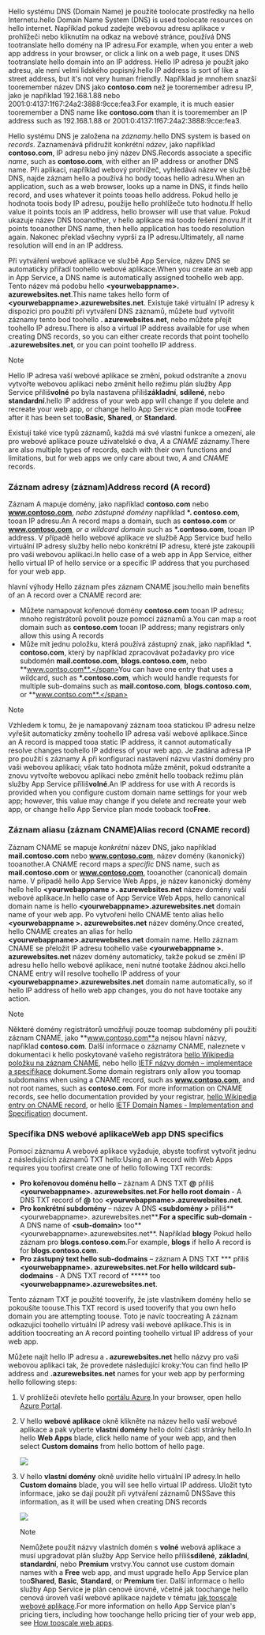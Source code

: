 <span data-ttu-id="131b2-101">Hello systému DNS (Domain Name) je použité toolocate prostředky na hello Internetu.</span><span class="sxs-lookup"><span data-stu-id="131b2-101">hello Domain Name System (DNS) is used toolocate resources on hello internet.</span></span> <span data-ttu-id="131b2-102">Například pokud zadejte webovou adresu aplikace v prohlížeči nebo kliknutím na odkaz na webové stránce, používá DNS tootranslate hello domény na IP adresu.</span><span class="sxs-lookup"><span data-stu-id="131b2-102">For example, when you enter a web app address in your browser, or click a link on a web page, it uses DNS tootranslate hello domain into an IP address.</span></span> <span data-ttu-id="131b2-103">Hello IP adresa je použít jako adresu, ale není velmi lidského popisný.</span><span class="sxs-lookup"><span data-stu-id="131b2-103">hello IP address is sort of like a street address, but it's not very human friendly.</span></span> <span data-ttu-id="131b2-104">Například je mnohem snazší tooremember název DNS jako **contoso.com** než je tooremember adresu IP, jako je například 192.168.1.88 nebo 2001:0:4137:1f67:24a2:3888:9cce:fea3.</span><span class="sxs-lookup"><span data-stu-id="131b2-104">For example, it is much easier tooremember a DNS name like **contoso.com** than it is tooremember an IP address such as 192.168.1.88 or 2001:0:4137:1f67:24a2:3888:9cce:fea3.</span></span>

<span data-ttu-id="131b2-105">Hello systému DNS je založena na *záznamy*.</span><span class="sxs-lookup"><span data-stu-id="131b2-105">hello DNS system is based on *records*.</span></span> <span data-ttu-id="131b2-106">Zaznamenává přidružit konkrétní *název*, jako například **contoso.com**, IP adresu nebo jiný název DNS.</span><span class="sxs-lookup"><span data-stu-id="131b2-106">Records associate a specific *name*, such as **contoso.com**, with either an IP address or another DNS name.</span></span> <span data-ttu-id="131b2-107">Při aplikaci, například webový prohlížeč, vyhledává název ve službě DNS, najde záznam hello a používá ho body tooas hello adresu.</span><span class="sxs-lookup"><span data-stu-id="131b2-107">When an application, such as a web browser, looks up a name in DNS, it finds hello record, and uses whatever it points tooas hello address.</span></span> <span data-ttu-id="131b2-108">Pokud hello je hodnota toois body IP adresu, použije hello prohlížeče tuto hodnotu.</span><span class="sxs-lookup"><span data-stu-id="131b2-108">If hello value it points toois an IP address, hello browser will use that value.</span></span> <span data-ttu-id="131b2-109">Pokud ukazuje název DNS tooanother, v hello aplikace má toodo řešení znovu.</span><span class="sxs-lookup"><span data-stu-id="131b2-109">If it points tooanother DNS name, then hello application has toodo resolution again.</span></span> <span data-ttu-id="131b2-110">Nakonec překlad všechny vyprší za IP adresu.</span><span class="sxs-lookup"><span data-stu-id="131b2-110">Ultimately, all name resolution will end in an IP address.</span></span>

<span data-ttu-id="131b2-111">Při vytváření webové aplikace ve službě App Service, název DNS se automaticky přiřadí toohello webové aplikace.</span><span class="sxs-lookup"><span data-stu-id="131b2-111">When you create an web app in App Service, a DNS name is automatically assigned toohello web app.</span></span> <span data-ttu-id="131b2-112">Tento název má podobu hello  **&lt;yourwebappname&gt;. azurewebsites.net**.</span><span class="sxs-lookup"><span data-stu-id="131b2-112">This name takes hello form of **&lt;yourwebappname&gt;.azurewebsites.net**.</span></span> <span data-ttu-id="131b2-113">Existuje také virtuální IP adresy k dispozici pro použití při vytváření DNS záznamů, můžete buď vytvořit záznamy tento bod toohello **. azurewebsites.net**, nebo můžete přejít toohello IP adresu.</span><span class="sxs-lookup"><span data-stu-id="131b2-113">There is also a virtual IP address available for use when creating DNS records, so you can either create records that point toohello **.azurewebsites.net**, or you can point toohello IP address.</span></span>

> [!NOTE]
> <span data-ttu-id="131b2-114">Hello IP adresa vaší webové aplikace se změní, pokud odstraníte a znovu vytvořte webovou aplikaci nebo změnit hello režimu plán služby App Service příliš**volné** po byla nastavena příliš**základní**, **sdílené**, nebo **standardní**.</span><span class="sxs-lookup"><span data-stu-id="131b2-114">hello IP address of your web app will change if you delete and recreate your web app, or change hello App Service plan mode too**Free** after it has been set too**Basic**, **Shared**, or **Standard**.</span></span>
> 
> 

<span data-ttu-id="131b2-115">Existují také více typů záznamů, každá má své vlastní funkce a omezení, ale pro webové aplikace pouze uživatelské o dva, *A* a *CNAME* záznamy.</span><span class="sxs-lookup"><span data-stu-id="131b2-115">There are also multiple types of records, each with their own functions and limitations, but for web apps we only care about two, *A* and *CNAME* records.</span></span>

### <a name="address-record-a-record"></a><span data-ttu-id="131b2-116">Záznam adresy (záznam)</span><span class="sxs-lookup"><span data-stu-id="131b2-116">Address record (A record)</span></span>
<span data-ttu-id="131b2-117">Záznam A mapuje domény, jako například **contoso.com** nebo **www.contoso.com**, *nebo zástupné domény* například  **\*. contoso.com**, tooan IP adresu.</span><span class="sxs-lookup"><span data-stu-id="131b2-117">An A record maps a domain, such as **contoso.com** or **www.contoso.com**, *or a wildcard domain* such as **\*.contoso.com**, tooan IP address.</span></span> <span data-ttu-id="131b2-118">V případě hello webové aplikace ve službě App Service buď hello virtuální IP adresy služby hello nebo konkrétní IP adresu, které jste zakoupili pro vaši webovou aplikaci.</span><span class="sxs-lookup"><span data-stu-id="131b2-118">In hello case of a web app in App Service, either hello virtual IP of hello service or a specific IP address that you purchased for your web app.</span></span>

<span data-ttu-id="131b2-119">hlavní výhody Hello záznam přes záznam CNAME jsou:</span><span class="sxs-lookup"><span data-stu-id="131b2-119">hello main benefits of an A record over a CNAME record are:</span></span>

* <span data-ttu-id="131b2-120">Můžete namapovat kořenové domény **contoso.com** tooan IP adresu; mnoho registrátorů povolit pouze pomocí záznamů a.</span><span class="sxs-lookup"><span data-stu-id="131b2-120">You can map a root domain such as **contoso.com** tooan IP address; many registrars only allow this using A records</span></span>
* <span data-ttu-id="131b2-121">Může mít jednu položku, která používá zástupný znak, jako například  **\*. contoso.com**, který by například zpracovávat požadavky pro více subdomén **mail.contoso.com**,  **blogs.contoso.com**, nebo **www.contso.com**.</span><span class="sxs-lookup"><span data-stu-id="131b2-121">You can have one entry that uses a wildcard, such as **\*.contoso.com**, which would handle requests for multiple sub-domains such as **mail.contoso.com**, **blogs.contoso.com**, or **www.contso.com**.</span></span>

> [!NOTE]
> <span data-ttu-id="131b2-122">Vzhledem k tomu, že je namapovaný záznam tooa statickou IP adresu nelze vyřešit automaticky změny toohello IP adresa vaší webové aplikace.</span><span class="sxs-lookup"><span data-stu-id="131b2-122">Since an A record is mapped tooa static IP address, it cannot automatically resolve changes toohello IP address of your web app.</span></span> <span data-ttu-id="131b2-123">Je zadána adresa IP pro použití s záznamy A při konfiguraci nastavení názvu vlastní domény pro vaši webovou aplikaci; však tato hodnota může změnit, pokud odstraníte a znovu vytvořte webovou aplikaci nebo změnit hello tooback režimu plán služby App Service příliš**volné**.</span><span class="sxs-lookup"><span data-stu-id="131b2-123">An IP address for use with A records is provided when you configure custom domain name settings for your web app; however, this value may change if you delete and recreate your web app, or change hello App Service plan mode tooback too**Free**.</span></span>
> 
> 

### <a name="alias-record-cname-record"></a><span data-ttu-id="131b2-124">Záznam aliasu (záznam CNAME)</span><span class="sxs-lookup"><span data-stu-id="131b2-124">Alias record (CNAME record)</span></span>
<span data-ttu-id="131b2-125">Záznam CNAME se mapuje *konkrétní* název DNS, jako například **mail.contoso.com** nebo **www.contoso.com**, název domény (kanonický) tooanother.</span><span class="sxs-lookup"><span data-stu-id="131b2-125">A CNAME record maps a *specific* DNS name, such as **mail.contoso.com** or **www.contoso.com**, tooanother (canonical) domain name.</span></span> <span data-ttu-id="131b2-126">V případě hello App Service Web Apps, je název kanonický domény hello hello  **&lt;yourwebappname >. azurewebsites.net** název domény vaší webové aplikace.</span><span class="sxs-lookup"><span data-stu-id="131b2-126">In hello case of App Service Web Apps, hello canonical domain name is hello **&lt;yourwebappname>.azurewebsites.net** domain name of your web app.</span></span> <span data-ttu-id="131b2-127">Po vytvoření hello CNAME tento alias hello  **&lt;yourwebappname >. azurewebsites.net** název domény.</span><span class="sxs-lookup"><span data-stu-id="131b2-127">Once created, hello CNAME creates an alias for hello **&lt;yourwebappname>.azurewebsites.net** domain name.</span></span> <span data-ttu-id="131b2-128">Hello záznam CNAME se přeložit IP adresu toohello vaše  **&lt;yourwebappname >. azurewebsites.net** název domény automaticky, takže pokud se změní IP adresu hello hello webové aplikace, není nutné tootake žádnou akci.</span><span class="sxs-lookup"><span data-stu-id="131b2-128">hello CNAME entry will resolve toohello IP address of your **&lt;yourwebappname>.azurewebsites.net** domain name automatically, so if hello IP address of hello web app changes, you do not have tootake any action.</span></span>

> [!NOTE]
> <span data-ttu-id="131b2-129">Některé domény registrátorů umožňují pouze toomap subdomény při použití záznam CNAME, jako **www.contoso.com**a nejsou hlavní názvy, například **contoso.com**. Další informace o záznamy CNAME, naleznete v dokumentaci k hello poskytované vašeho registrátora <a href="http://en.wikipedia.org/wiki/CNAME_record">hello Wikipedia položku na záznam CNAME</a>, nebo hello <a href="http://tools.ietf.org/html/rfc1035">IETF názvy domén – implementace a specifikace</a> dokument.</span><span class="sxs-lookup"><span data-stu-id="131b2-129">Some domain registrars only allow you toomap subdomains when using a CNAME record, such as **www.contoso.com**, and not root names, such as **contoso.com**. For more information on CNAME records, see hello documentation provided by your registrar, <a href="http://en.wikipedia.org/wiki/CNAME_record">hello Wikipedia entry on CNAME record</a>, or hello <a href="http://tools.ietf.org/html/rfc1035">IETF Domain Names - Implementation and Specification</a> document.</span></span>
> 
> 

### <a name="web-app-dns-specifics"></a><span data-ttu-id="131b2-130">Specifika DNS webové aplikace</span><span class="sxs-lookup"><span data-stu-id="131b2-130">Web app DNS specifics</span></span>
<span data-ttu-id="131b2-131">Pomocí záznamu A webové aplikace vyžaduje, abyste toofirst vytvořit jednu z následujících záznamů TXT hello:</span><span class="sxs-lookup"><span data-stu-id="131b2-131">Using an A record with Web Apps requires you toofirst create one of hello following TXT records:</span></span>

* <span data-ttu-id="131b2-132">**Pro kořenovou doménu hello** – záznam A DNS TXT  **@**  příliš  **&lt;yourwebappname&gt;. azurewebsites.net**.</span><span class="sxs-lookup"><span data-stu-id="131b2-132">**For hello root domain** - A DNS TXT record of **@** too **&lt;yourwebappname&gt;.azurewebsites.net**.</span></span>
* <span data-ttu-id="131b2-133">**Pro konkrétní subdomény** – název A DNS  **&lt;subdomény >** příliš**&lt;yourwebappname&gt;. azurewebsites.net**.</span><span class="sxs-lookup"><span data-stu-id="131b2-133">**For a specific sub-domain** - A DNS name of **&lt;sub-domain>** too**&lt;yourwebappname&gt;.azurewebsites.net**.</span></span> <span data-ttu-id="131b2-134">Například **blogy** Pokud hello záznam pro **blogs.contoso.com**.</span><span class="sxs-lookup"><span data-stu-id="131b2-134">For example, **blogs** if hello A record is for **blogs.contoso.com**.</span></span>
* <span data-ttu-id="131b2-135">**Pro zástupný text hello sub-dodmains** – záznam A DNS TXT *** příliš  **&lt;yourwebappname&gt;. azurewebsites.net**.</span><span class="sxs-lookup"><span data-stu-id="131b2-135">**For hello wildcard sub-dodmains** - A DNS TXT record of ***** too **&lt;yourwebappname&gt;.azurewebsites.net**.</span></span>

<span data-ttu-id="131b2-136">Tento záznam TXT je použité tooverify, že jste vlastníkem domény hello se pokoušíte toouse.</span><span class="sxs-lookup"><span data-stu-id="131b2-136">This TXT record is used tooverify that you own hello domain you are attempting toouse.</span></span> <span data-ttu-id="131b2-137">Toto je navíc toocreating A záznam odkazující toohello virtuální IP adresy vaší webové aplikace.</span><span class="sxs-lookup"><span data-stu-id="131b2-137">This is in addition toocreating an A record pointing toohello virtual IP address of your web app.</span></span>

<span data-ttu-id="131b2-138">Můžete najít hello IP adresu a **. azurewebsites.net** hello názvy pro vaši webovou aplikaci tak, že provedete následující kroky:</span><span class="sxs-lookup"><span data-stu-id="131b2-138">You can find hello IP address and **.azurewebsites.net** names for your web app by performing hello following steps:</span></span>

1. <span data-ttu-id="131b2-139">V prohlížeči otevřete hello [portálu Azure](https://portal.azure.com).</span><span class="sxs-lookup"><span data-stu-id="131b2-139">In your browser, open hello [Azure Portal](https://portal.azure.com).</span></span>
2. <span data-ttu-id="131b2-140">V hello **webové aplikace** okně klikněte na název hello vaší webové aplikace a pak vyberte **vlastní domény** hello dolní části stránky hello.</span><span class="sxs-lookup"><span data-stu-id="131b2-140">In hello **Web Apps** blade, click hello name of your web app, and then select **Custom domains** from hello bottom of hello page.</span></span>
   
    ![](./media/custom-dns-web-site/dncmntask-cname-6.png)
3. <span data-ttu-id="131b2-141">V hello **vlastní domény** okně uvidíte hello virtuální IP adresy.</span><span class="sxs-lookup"><span data-stu-id="131b2-141">In hello **Custom domains** blade, you will see hello virtual IP address.</span></span> <span data-ttu-id="131b2-142">Uložit tyto informace, jako se dají použít při vytváření záznamů DNS</span><span class="sxs-lookup"><span data-stu-id="131b2-142">Save this information, as it will be used when creating DNS records</span></span>
   
    ![](./media/custom-dns-web-site/virtual-ip-address.png)
   
   > [!NOTE]
   > <span data-ttu-id="131b2-143">Nemůžete použít názvy vlastních domén s **volné** webová aplikace a musí upgradovat plán služby App Service hello příliš**sdílené**, **základní**, **standardní**, nebo **Premium** vrstvy.</span><span class="sxs-lookup"><span data-stu-id="131b2-143">You cannot use custom domain names with a **Free** web app, and must upgrade hello App Service plan too**Shared**, **Basic**, **Standard**, or **Premium** tier.</span></span> <span data-ttu-id="131b2-144">Další informace o hello služby App Service je plán cenové úrovně, včetně jak toochange hello cenová úroveň vaší webové aplikace najdete v tématu [jak tooscale webové aplikace](../articles/app-service-web/web-sites-scale.md).</span><span class="sxs-lookup"><span data-stu-id="131b2-144">For more information on hello App Service plan's pricing tiers, including how toochange hello pricing tier of your web app, see [How tooscale web apps](../articles/app-service-web/web-sites-scale.md).</span></span>
   > 
   > 


